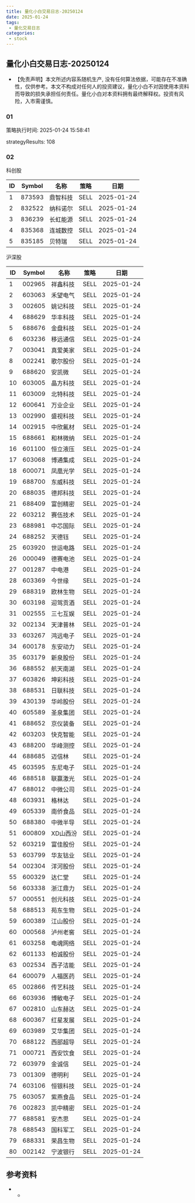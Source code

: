 ```yaml
---
title: 量化小白交易日志-20250124
date: 2025-01-24
tags:
 - 量化交易日志
categories: 
 - stock
---
```


## 量化小白交易日志-20250124

- 【免责声明】本文所述内容系随机生产, 没有任何算法依据，可能存在不准确性，仅供参考。本文不构成对任何人的投资建议，量化小白不对因使用本资料而导致的损失承担任何责任。量化小白对本资料拥有最终解释权。投资有风险，入市需谨慎。

### 01

策略执行时间: 2025-01-24 15:58:41

strategyResults: 108

### 02

科创股

|ID|Symbol|名称|策略|日期|
| ---- | ---- | ---- | ---- | ---- |
|1|873593|鼎智科技|SELL|2025-01-24|
|2|832522|纳科诺尔|SELL|2025-01-24|
|3|836239|长虹能源|SELL|2025-01-24|
|4|835368|连城数控|SELL|2025-01-24|
|5|835185|贝特瑞|SELL|2025-01-24|

沪深股

|ID|Symbol|名称|策略|日期|
| ---- | ---- | ---- | ---- | ---- |
|1|002965|祥鑫科技|SELL|2025-01-24|
|2|603063|禾望电气|SELL|2025-01-24|
|3|002605|姚记科技|SELL|2025-01-24|
|4|688629|华丰科技|SELL|2025-01-24|
|5|688676|金盘科技|SELL|2025-01-24|
|6|603236|移远通信|SELL|2025-01-24|
|7|003041|真爱美家|SELL|2025-01-24|
|8|002241|歌尔股份|SELL|2025-01-24|
|9|688620|安凯微|SELL|2025-01-24|
|10|603005|晶方科技|SELL|2025-01-24|
|11|603009|北特科技|SELL|2025-01-24|
|12|600641|万业企业|SELL|2025-01-24|
|13|002990|盛视科技|SELL|2025-01-24|
|14|002915|中欣氟材|SELL|2025-01-24|
|15|688661|和林微纳|SELL|2025-01-24|
|16|601100|恒立液压|SELL|2025-01-24|
|17|603068|博通集成|SELL|2025-01-24|
|18|600071|凤凰光学|SELL|2025-01-24|
|19|688700|东威科技|SELL|2025-01-24|
|20|688035|德邦科技|SELL|2025-01-24|
|21|688409|富创精密|SELL|2025-01-24|
|22|603212|赛伍技术|SELL|2025-01-24|
|23|688981|中芯国际|SELL|2025-01-24|
|24|688252|天德钰|SELL|2025-01-24|
|25|603920|世运电路|SELL|2025-01-24|
|26|000049|德赛电池|SELL|2025-01-24|
|27|001287|中电港|SELL|2025-01-24|
|28|603369|今世缘|SELL|2025-01-24|
|29|688319|欧林生物|SELL|2025-01-24|
|30|603198|迎驾贡酒|SELL|2025-01-24|
|31|002555|三七互娱|SELL|2025-01-24|
|32|002134|天津普林|SELL|2025-01-24|
|33|603267|鸿远电子|SELL|2025-01-24|
|34|600178|东安动力|SELL|2025-01-24|
|35|603179|新泉股份|SELL|2025-01-24|
|36|688552|航天南湖|SELL|2025-01-24|
|37|603826|坤彩科技|SELL|2025-01-24|
|38|688531|日联科技|SELL|2025-01-24|
|39|430139|华岭股份|SELL|2025-01-24|
|40|605589|圣泉集团|SELL|2025-01-24|
|41|688652|京仪装备|SELL|2025-01-24|
|42|603203|快克智能|SELL|2025-01-24|
|43|688200|华峰测控|SELL|2025-01-24|
|44|688685|迈信林|SELL|2025-01-24|
|45|603595|东尼电子|SELL|2025-01-24|
|46|688518|联赢激光|SELL|2025-01-24|
|47|688012|中微公司|SELL|2025-01-24|
|48|603931|格林达|SELL|2025-01-24|
|49|605339|南侨食品|SELL|2025-01-24|
|50|688380|中微半导|SELL|2025-01-24|
|51|600809|XD山西汾|SELL|2025-01-24|
|52|603219|富佳股份|SELL|2025-01-24|
|53|603799|华友钴业|SELL|2025-01-24|
|54|002304|洋河股份|SELL|2025-01-24|
|55|600329|达仁堂|SELL|2025-01-24|
|56|603338|浙江鼎力|SELL|2025-01-24|
|57|000551|创元科技|SELL|2025-01-24|
|58|688513|苑东生物|SELL|2025-01-24|
|59|600389|江山股份|SELL|2025-01-24|
|60|000568|泸州老窖|SELL|2025-01-24|
|61|603258|电魂网络|SELL|2025-01-24|
|62|601133|柏诚股份|SELL|2025-01-24|
|63|002534|西子洁能|SELL|2025-01-24|
|64|600079|人福医药|SELL|2025-01-24|
|65|002866|传艺科技|SELL|2025-01-24|
|66|603936|博敏电子|SELL|2025-01-24|
|67|002810|山东赫达|SELL|2025-01-24|
|68|600367|红星发展|SELL|2025-01-24|
|69|603989|艾华集团|SELL|2025-01-24|
|70|688122|西部超导|SELL|2025-01-24|
|71|000721|西安饮食|SELL|2025-01-24|
|72|603979|金诚信|SELL|2025-01-24|
|73|001309|德明利|SELL|2025-01-24|
|74|603106|恒银科技|SELL|2025-01-24|
|75|603057|紫燕食品|SELL|2025-01-24|
|76|002823|凯中精密|SELL|2025-01-24|
|77|688581|安杰思|SELL|2025-01-24|
|78|688543|国科军工|SELL|2025-01-24|
|79|688331|荣昌生物|SELL|2025-01-24|
|80|002142|宁波银行|SELL|2025-01-24|

## 参考资料

- -
